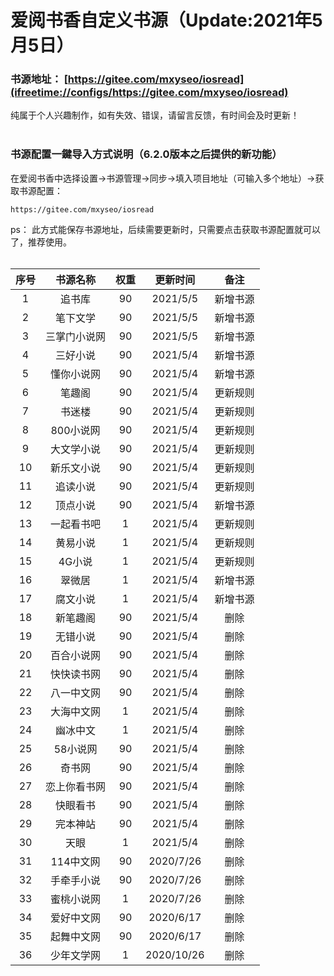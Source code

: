 # 爱阅书香自定义书源（Update:2021年5月5日）

### 书源地址： **[https://gitee.com/mxyseo/iosread](ifreetime://configs/https://gitee.com/mxyseo/iosread)** ###

纯属于个人兴趣制作，如有失效、错误，请留言反馈，有时间会及时更新！<br/><br/>

### 书源配置一鍵导入方式说明（6.2.0版本之后提供的新功能）
在爱阅书香中选择设置→书源管理→同步→填入项目地址（可输入多个地址）→获取书源配置：

```markup
https://gitee.com/mxyseo/iosread
```
ps：
此方式能保存书源地址，后续需要更新时，只需要点击获取书源配置就可以了，推荐使用。<br/><br/>


|序号|书源名称|权重|更新时间|备注|
|:-----:|:-----:|:-----:|:-----:|:-----:|
|1|追书库|90|2021/5/5|新增书源|
|2|笔下文学|90|2021/5/5|新增书源|
|3|三掌门小说网|90|2021/5/5|新增书源|
|4|三好小说|90|2021/5/4|新增书源|
|5|懂你小说网|90|2021/5/4|新增书源|
|6|笔趣阁|90|2021/5/4|更新规则|
|7|书迷楼|90|2021/5/4|更新规则|
|8|800小说网|90|2021/5/4|更新规则|
|9|大文学小说|90|2021/5/4|更新规则|
|10|新乐文小说|90|2021/5/4|更新规则|
|11|追读小说|90|2021/5/4|更新规则|
|12|顶点小说|90|2021/5/4|新增书源|
|13|一起看书吧|1|2021/5/4|更新规则|
|14|黄易小说|1|2021/5/4|更新规则|
|15|4G小说|1|2021/5/4|更新规则|
|16|翠微居|1|2021/5/4|新增书源|
|17|腐文小说|1|2021/5/4|新增书源|
|18|新笔趣阁|90|2021/5/4|删除|
|19|无错小说|90|2021/5/4|删除|
|20|百合小说网|90|2021/5/4|删除|
|21|快快读书网|90|2021/5/4|删除|
|22|八一中文网|90|2021/5/4|删除|
|23|大海中文网|1|2021/5/4|删除|
|24|幽冰中文|1|2021/5/4|删除|
|25|58小说网|90|2021/5/4|删除|
|26|奇书网|90|2021/5/4|删除|
|27|恋上你看书网|90|2021/5/4|删除|
|28|快眼看书|90|2021/5/4|删除|
|29|完本神站|90|2021/5/4|删除|
|30|天眼|1|2021/5/4|删除|
|31|114中文网|90|2020/7/26|删除|
|32|手牵手小说|90|2020/7/26|删除|
|33|蜜桃小说网|1|2020/7/26|删除|
|34|爱好中文网|90|2020/6/17|删除|
|35|起舞中文网|90|2020/6/17|删除|
|36|少年文学网|1|2020/10/26|删除|
